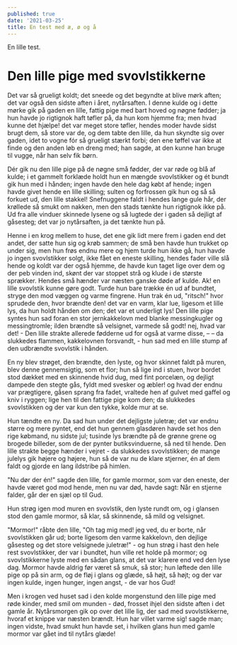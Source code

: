 ```yaml
---
published: true
date: '2021-03-25'
title: En test med æ, ø og å
---
```

En lille test.

# Den lille pige med svovlstikkerne

Det var så grueligt koldt; det sneede og det begyndte at blive mørk aften; det var også den sidste aften i året, nytårsaften. I denne kulde og i dette mørke gik på gaden en lille, fattig pige med bart hoved og nøgne fødder; ja hun havde jo rigtignok haft tøfler på, da hun kom hjemme fra; men hvad kunne det hjælpe! det var meget store tøfler, hendes moder havde sidst brugt dem, så store var de, og dem tabte den lille, da hun skyndte sig over gaden, idet to vogne fór så grueligt stærkt forbi; den ene tøffel var ikke at finde og den anden løb en dreng med; han sagde, at den kunne han bruge til vugge, når han selv fik børn.

Dér gik nu den lille pige på de nøgne små fødder, der var røde og blå af kulde; i et gammelt forklæde holdt hun en mængde svovlstikker og ét bundt gik hun med i hånden; ingen havde den hele dag købt af hende; ingen havde givet hende en lille skilling; sulten og forfrossen gik hun og så så forkuet ud, den lille stakkel! Snefnuggene faldt i hendes lange gule hår, der krøllede så smukt om nakken, men den stads tænkte hun rigtignok ikke på. Ud fra alle vinduer skinnede lysene og så lugtede der i gaden så dejligt af gåsesteg; det var jo nytårsaften, ja det tænkte hun på.

Henne i en krog mellem to huse, det ene gik lidt mere frem i gaden end det andet, der satte hun sig og krøb sammen; de små ben havde hun trukket op under sig, men hun frøs endnu mere og hjem turde hun ikke gå, hun havde jo ingen svovlstikker solgt, ikke fået en eneste skilling, hendes fader ville slå hende og koldt var der også hjemme, de havde kun taget lige over dem og der peb vinden ind, skønt der var stoppet strå og klude i de største sprækker. Hendes små hænder var næsten ganske døde af kulde. Ak! en lille svovlstik kunne gøre godt. Turde hun bare trække én ud af bundtet, stryge den mod væggen og varme fingrene. Hun trak én ud, "ritsch!" hvor sprudede den, hvor brændte den! det var en varm, klar lue, ligesom et lille lys, da hun holdt hånden om den; det var et underligt lys! Den lille pige syntes hun sad foran en stor jernkakkelovn med blanke messingkugler og messingtromle; ilden brændte så velsignet, varmede så godt! nej, hvad var det! - Den lille strakte allerede fødderne ud for også at varme disse, – – da slukkedes flammen, kakkelovnen forsvandt, - hun sad med en lille stump af den udbrændte svovlstik i hånden.

En ny blev strøget, den brændte, den lyste, og hvor skinnet faldt på muren, blev denne gennemsigtig, som et flor; hun så lige ind i stuen, hvor bordet stod dækket med en skinnende hvid dug, med fint porcelæn, og dejligt dampede den stegte gås, fyldt med svesker og æbler! og hvad der endnu var prægtigere, gåsen sprang fra fadet, vraltede hen af gulvet med gaffel og kniv i ryggen; lige hen til den fattige pige kom den; da slukkedes svovlstikken og der var kun den tykke, kolde mur at se.

Hun tændte en ny. Da sad hun under det dejligste juletræ; det var endnu større og mere pyntet, end det hun gennem glasdøren havde set hos den rige købmand, nu sidste jul; tusinde lys brændte på de grønne grene og brogede billeder, som de der pynter butiksvinduerne, så ned til hende. Den lille strakte begge hænder i vejret - da slukkedes svovlstikken; de mange julelys gik højere og højere, hun så de var nu de klare stjerner, én af dem faldt og gjorde en lang ildstribe på himlen.

"Nu dør der én!" sagde den lille, for gamle mormor, som var den eneste, der havde været god mod hende, men nu var død, havde sagt: Når en stjerne falder, går der en sjæl op til Gud.

Hun strøg igen mod muren en svovlstik, den lyste rundt om, og i glansen stod den gamle mormor, så klar, så skinnende, så mild og velsignet.

"Mormor!" råbte den lille, "Oh tag mig med! jeg ved, du er borte, når svovlstikken går ud; borte ligesom den varme kakkelovn, den dejlige gåsesteg og det store velsignede juletræ!" - og hun strøg i hast den hele rest svovlstikker, der var i bundtet, hun ville ret holde på mormor; og svovlstikkerne lyste med en sådan glans, at det var klarere end ved den lyse dag. Mormor havde aldrig før været så smuk, så stor; hun løftede den lille pige op på sin arm, og de fløj i glans og glæde, så højt, så højt; og der var ingen kulde, ingen hunger, ingen angst, - de var hos Gud!

Men i krogen ved huset sad i den kolde morgenstund den lille pige med røde kinder, med smil om munden - død, frosset ihjel den sidste aften i det gamle år. Nytårsmorgen gik op over det lille lig, der sad med svovlstikkerne, hvoraf et knippe var næsten brændt. Hun har villet varme sig! sagde man; ingen vidste, hvad smukt hun havde set, i hvilken glans hun med gamle mormor var gået ind til nytårs glæde!
